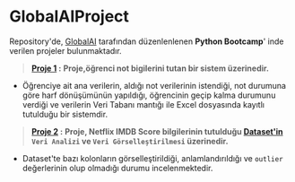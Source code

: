 # GlobalAIProject

Repository'de, [GlobalAI](https://globalaihub.com/) tarafından düzenlenlenen **Python Bootcamp**' inde verilen projeler bulunmaktadır.
> **[Proje 1](https://github.com/MuhammetYorulmaz/GlobalAIProject/blob/main/Project1.py) :** **Proje,öğrenci not bigilerini tutan bir sistem üzerinedir.**
* Öğrenciye ait ana verilerin, aldığı not verilerinin istendiği, not durumuna göre harf dönüşümünün yapıldığı, öğrencinin geçip kalma durumunu verdiği ve verilerin Veri Tabanı mantığı ile Excel dosyasında kayıtlı tutulduğu bir sistemdir.

> **[Proje 2](https://github.com/MuhammetYorulmaz/GlobalAIProject/blob/main/Project2.ipynb) :** **Proje, Netflix IMDB Score bilgilerinin tutulduğu [Dataset'in](https://www.kaggle.com/datasets/luiscorter/netflix-original-films-imdb-scores/code?resource=download) `Veri Analizi` ve `Veri Görselleştirilmesi` üzerinedir.**
* Dataset'te bazı kolonların görselleştirildiği, anlamlandırıldığı ve  `outlier` değerlerinin olup olmadığı durumu incelenmektedir.

